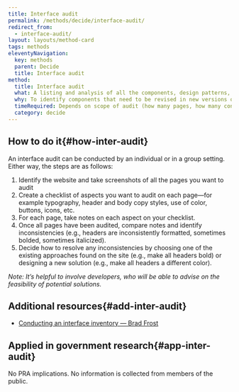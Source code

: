 ```yaml
---
title: Interface audit
permalink: /methods/decide/interface-audit/
redirect_from:
  - interface-audit/
layout: layouts/method-card
tags: methods
eleventyNavigation:
  key: methods
  parent: Decide
  title: Interface audit
method:
  title: Interface audit
  what: A listing and analysis of all the components, design patterns, and interface features of an existing website (including typography, color, graphics/illustration/icons)
  why: To identify components that need to be revised in new versions of a website to create consistency and fill gaps. Interface audits can also help you establish and document a design system for a website.
  timeRequired: Depends on scope of audit (how many pages, how many contributors, etc)
  category: decide
---
```


## How to do it{#how-inter-audit}

An interface audit can be conducted by an individual or in a group setting. Either way, the steps are as follows:
1. Identify the website and take screenshots of all the pages you want to audit
1. Create a checklist of aspects you want to audit on each page—for example typography, header and body copy styles, use of color, buttons, icons, etc.
1. For each page, take notes on each aspect on your checklist.
1. Once all pages have been audited, compare notes and identify inconsistencies (e.g., headers are inconsistently formatted, sometimes bolded, sometimes italicized).
1. Decide how to resolve any inconsistencies by choosing one of the existing approaches found on the site (e.g., make all headers bold) or designing a new solution (e.g., make all headers a different color).

*Note: It’s helpful to involve developers, who will be able to advise on the feasibility of potential solutions.*

<section class="method--section method--section--additional-resources" markdown="1">

## Additional resources{#add-inter-audit}
- [Conducting an interface inventory — Brad Frost](https://bradfrost.com/blog/post/conducting-an-interface-inventory/)

</section>

<section class="method--section method--section--government-considerations" markdown="1" >

## Applied in government research{#app-inter-audit}

No PRA implications. No information is collected from members of the public.
</section>
